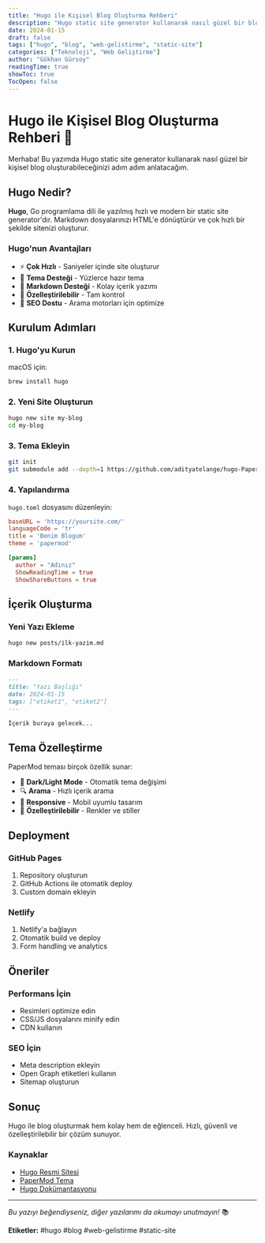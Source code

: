 ```yaml
---
title: "Hugo ile Kişisel Blog Oluşturma Rehberi"
description: "Hugo static site generator kullanarak nasıl güzel bir blog oluşturabileceğinizi öğrenin"
date: 2024-01-15
draft: false
tags: ["hugo", "blog", "web-gelistirme", "static-site"]
categories: ["Teknoloji", "Web Geliştirme"]
author: "Gökhan Gürsoy"
readingTime: true
showToc: true
TocOpen: false
---
```


# Hugo ile Kişisel Blog Oluşturma Rehberi 🚀

Merhaba! Bu yazımda Hugo static site generator kullanarak nasıl güzel bir kişisel blog oluşturabileceğinizi adım adım anlatacağım.

## Hugo Nedir?

**Hugo**, Go programlama dili ile yazılmış hızlı ve modern bir static site generator'dır. Markdown dosyalarınızı HTML'e dönüştürür ve çok hızlı bir şekilde sitenizi oluşturur.

### Hugo'nun Avantajları

- ⚡ **Çok Hızlı** - Saniyeler içinde site oluşturur
- 🎨 **Tema Desteği** - Yüzlerce hazır tema
- 📝 **Markdown Desteği** - Kolay içerik yazımı
- 🔧 **Özelleştirilebilir** - Tam kontrol
- 🚀 **SEO Dostu** - Arama motorları için optimize

## Kurulum Adımları

### 1. Hugo'yu Kurun

macOS için:
```bash
brew install hugo
```

### 2. Yeni Site Oluşturun

```bash
hugo new site my-blog
cd my-blog
```

### 3. Tema Ekleyin

```bash
git init
git submodule add --depth=1 https://github.com/adityatelange/hugo-PaperMod.git themes/papermod
```

### 4. Yapılandırma

`hugo.toml` dosyasını düzenleyin:

```toml
baseURL = 'https://yoursite.com/'
languageCode = 'tr'
title = 'Benim Blogum'
theme = 'papermod'

[params]
  author = "Adınız"
  ShowReadingTime = true
  ShowShareButtons = true
```

## İçerik Oluşturma

### Yeni Yazı Ekleme

```bash
hugo new posts/ilk-yazim.md
```

### Markdown Formatı

```markdown
---
title: "Yazı Başlığı"
date: 2024-01-15
tags: ["etiket1", "etiket2"]
---

İçerik buraya gelecek...
```

## Tema Özelleştirme

PaperMod teması birçok özellik sunar:

- 🌙 **Dark/Light Mode** - Otomatik tema değişimi
- 🔍 **Arama** - Hızlı içerik arama
- 📱 **Responsive** - Mobil uyumlu tasarım
- 🎨 **Özelleştirilebilir** - Renkler ve stiller

## Deployment

### GitHub Pages

1. Repository oluşturun
2. GitHub Actions ile otomatik deploy
3. Custom domain ekleyin

### Netlify

1. Netlify'a bağlayın
2. Otomatik build ve deploy
3. Form handling ve analytics

## Öneriler

### Performans İçin

- Resimleri optimize edin
- CSS/JS dosyalarını minify edin
- CDN kullanın

### SEO İçin

- Meta description ekleyin
- Open Graph etiketleri kullanın
- Sitemap oluşturun

## Sonuç

Hugo ile blog oluşturmak hem kolay hem de eğlenceli. Hızlı, güvenli ve özelleştirilebilir bir çözüm sunuyor.

### Kaynaklar

- [Hugo Resmi Sitesi](https://gohugo.io/)
- [PaperMod Tema](https://github.com/adityatelange/hugo-PaperMod)
- [Hugo Dokümantasyonu](https://gohugo.io/documentation/)

---

*Bu yazıyı beğendiyseniz, diğer yazılarımı da okumayı unutmayın!* 📚

**Etiketler:** #hugo #blog #web-gelistirme #static-site 